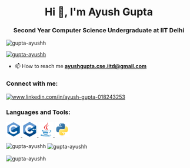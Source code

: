 <h1 align="center">Hi 👋, I'm Ayush Gupta</h1>
<h3 align="center">Second Year Computer Science Undergraduate at IIT Delhi</h3>

<p align="left"> <img src="https://komarev.com/ghpvc/?username=gupta-ayushh&label=Profile%20views&color=0e75b6&style=flat" alt="gupta-ayushh" /> </p>

<p align="left"> <a href="https://github.com/ryo-ma/github-profile-trophy"><img src="https://github-profile-trophy.vercel.app/?username=gupta-ayushh" alt="gupta-ayushh" /></a> </p>

- 📫 How to reach me **ayushgupta.cse.iitd@gmail.com**

<h3 align="left">Connect with me:</h3>
<p align="left">
<a href="https://linkedin.com/in/www.linkedin.com/in/ayush-gupta-018243253" target="blank"><img align="center" src="https://raw.githubusercontent.com/rahuldkjain/github-profile-readme-generator/master/src/images/icons/Social/linked-in-alt.svg" alt="www.linkedin.com/in/ayush-gupta-018243253" height="30" width="40" /></a>
</p>

<h3 align="left">Languages and Tools:</h3>
<p align="left"> <a href="https://www.cprogramming.com/" target="_blank" rel="noreferrer"> <img src="https://raw.githubusercontent.com/devicons/devicon/master/icons/c/c-original.svg" alt="c" width="40" height="40"/> </a> <a href="https://www.w3schools.com/cpp/" target="_blank" rel="noreferrer"> <img src="https://raw.githubusercontent.com/devicons/devicon/master/icons/cplusplus/cplusplus-original.svg" alt="cplusplus" width="40" height="40"/> </a> <a href="https://www.java.com" target="_blank" rel="noreferrer"> <img src="https://raw.githubusercontent.com/devicons/devicon/master/icons/java/java-original.svg" alt="java" width="40" height="40"/> </a> <a href="https://www.python.org" target="_blank" rel="noreferrer"> <img src="https://raw.githubusercontent.com/devicons/devicon/master/icons/python/python-original.svg" alt="python" width="40" height="40"/> </a> </p>

<p><img align="left" src="https://github-readme-stats.vercel.app/api/top-langs?username=gupta-ayushh&show_icons=true&locale=en&layout=compact" alt="gupta-ayushh" /></p>

<p>&nbsp;<img align="center" src="https://github-readme-stats.vercel.app/api?username=gupta-ayushh&show_icons=true&locale=en" alt="gupta-ayushh" /></p>

<p><img align="center" src="https://github-readme-streak-stats.herokuapp.com/?user=gupta-ayushh&" alt="gupta-ayushh" /></p>
